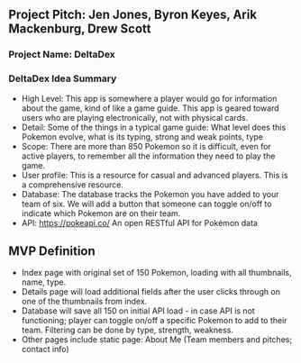 ## Project Pitch: Jen Jones, Byron Keyes, Arik Mackenburg, Drew Scott

### Project Name: DeltaDex

### DeltaDex Idea Summary

* High Level: This app is somewhere a player would go for information about the game, kind of like a game guide. This app is geared toward users who are playing electronically, not with physical cards. 
* Detail: Some of the things in a typical game guide: What level does this Pokemon evolve, what is its typing, strong and weak points, type 
* Scope: There are more than 850 Pokemon so it is difficult, even for active players, to remember all the information they need to play the game. 
* User profile: This is a resource for casual and advanced players. This is a comprehensive resource. 
* Database: The database tracks the Pokemon you have added to your team of six.  We will add a button that someone can toggle on/off to indicate which Pokemon are on their team. 
* API: https://pokeapi.co/
An open RESTful API for Pokémon data

## MVP Definition

* Index page with original set of 150 Pokemon, loading with all thumbnails, name, type. 
* Details page will load additional fields after the user clicks through on one of the thumbnails from index. 
* Database will save all 150 on initial API load - in case API is not functioning; player can toggle on/off a specific Pokemon to add to their team. Filtering can be done by type, strength, weakness. 
* Other pages include static page: About Me (Team members and pitches; contact info) 
